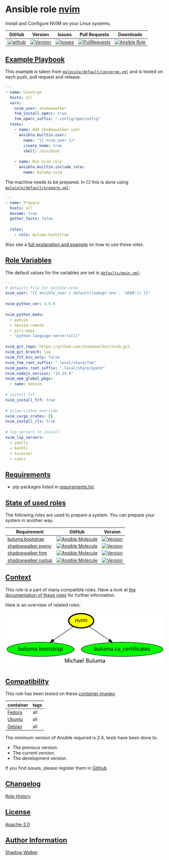 # Ansible role [nvim](https://galaxy.ansible.com/ui/standalone/roles/buluma/nvim/documentation)

Install and Configure NVIM on your Linux systems.

|GitHub|Version|Issues|Pull Requests|Downloads|
|------|-------|------|-------------|---------|
|[![github](https://github.com/buluma/ansible-role-nvim/actions/workflows/molecule.yml/badge.svg)](https://github.com/buluma/ansible-role-nvim/actions/workflows/molecule.yml)|[![Version](https://img.shields.io/github/release/buluma/ansible-role-nvim.svg)](https://github.com/buluma/ansible-role-nvim/releases/)|[![Issues](https://img.shields.io/github/issues/buluma/ansible-role-nvim.svg)](https://github.com/buluma/ansible-role-nvim/issues/)|[![PullRequests](https://img.shields.io/github/issues-pr-closed-raw/buluma/ansible-role-nvim.svg)](https://github.com/buluma/ansible-role-nvim/pulls/)|[![Ansible Role](https://img.shields.io/ansible/role/d/buluma/nvim)](https://galaxy.ansible.com/ui/standalone/roles/buluma/nvim/documentation)|

## [Example Playbook](#example-playbook)

This example is taken from [`molecule/default/converge.yml`](https://github.com/buluma/ansible-role-nvim/blob/master/molecule/default/converge.yml) and is tested on each push, pull request and release.

```yaml
---
- name: Converge
  hosts: all
  vars:
    nvim_user: shadowwalker
    fnm_install_npmrc: true
    fnm_npmrc_suffix: ".config/npm/config"
  tasks:
    - name: Add shadowwalker user
      ansible.builtin.user:
        name: "{{ nvim_user }}"
        create_home: true
        shell: /bin/bash

    - name: Run nvim role
      ansible.builtin.include_role:
        name: buluma.nvim
```

The machine needs to be prepared. In CI this is done using [`molecule/default/prepare.yml`](https://github.com/buluma/ansible-role-nvim/blob/master/molecule/default/prepare.yml):

```yaml
---
- name: Prepare
  hosts: all
  become: true
  gather_facts: false

  roles:
    - role: buluma.bootstrap
```

Also see a [full explanation and example](https://buluma.github.io/how-to-use-these-roles.html) on how to use these roles.

## [Role Variables](#role-variables)

The default values for the variables are set in [`defaults/main.yml`](https://github.com/buluma/ansible-role-nvim/blob/master/defaults/main.yml):

```yaml
---
# defaults file for ansible-nvim
nvim_user: "{{ ansible_user | default(lookup('env', 'USER')) }}"

nvim_python_ver: 3.9.0

nvim_python_mods:
  - pynvim
  - neovim-remote
  - pyls-mypy
  - "python-language-server[all]"

nvim_git_repo: https://github.com/shadowwalker/nvim.git
nvim_git_branch: lua
nvim_fzf_bin_only: false
nvim_fnm_root_suffix: ".local/share/fnm"
nvim_pyenv_root_suffix: ".local/share/pyenv"
nvim_nodejs_version: "14.15.0"
nvim_npm_global_pkgs:
  - name: neovim

# install fzf
nvim_install_fzf: true

# allow crates override
nvim_cargo_crates: []
nvim_install_rls: true

# lsp servers to install
nvim_lsp_servers:
  - yamlls
  - bashls
  - tsserver
  - vimls
```

## [Requirements](#requirements)

- pip packages listed in [requirements.txt](https://github.com/buluma/ansible-role-nvim/blob/master/requirements.txt).

## [State of used roles](#state-of-used-roles)

The following roles are used to prepare a system. You can prepare your system in another way.

| Requirement | GitHub | Version |
|-------------|--------|--------|
|[buluma.bootstrap](https://galaxy.ansible.com/buluma/bootstrap)|[![Ansible Molecule](https://github.com/buluma/ansible-role-bootstrap/actions/workflows/molecule.yml/badge.svg)](https://github.com/buluma/ansible-role-bootstrap/actions/workflows/molecule.yml)|[![Version](https://img.shields.io/github/release/buluma/ansible-role-bootstrap.svg)](https://github.com/shadowwalker/ansible-role-bootstrap)|
|[shadowwalker.pyenv](https://galaxy.ansible.com/buluma/shadowwalker.pyenv)|[![Ansible Molecule](https://github.com/buluma/shadowwalker.pyenv/actions/workflows/molecule.yml/badge.svg)](https://github.com/buluma/shadowwalker.pyenv/actions/workflows/molecule.yml)|[![Version](https://img.shields.io/github/release/buluma/shadowwalker.pyenv.svg)](https://github.com/shadowwalker/shadowwalker.pyenv)|
|[shadowwalker.fnm](https://galaxy.ansible.com/buluma/shadowwalker.fnm)|[![Ansible Molecule](https://github.com/buluma/shadowwalker.fnm/actions/workflows/molecule.yml/badge.svg)](https://github.com/buluma/shadowwalker.fnm/actions/workflows/molecule.yml)|[![Version](https://img.shields.io/github/release/buluma/shadowwalker.fnm.svg)](https://github.com/shadowwalker/shadowwalker.fnm)|
|[shadowwalker.rustup](https://galaxy.ansible.com/buluma/shadowwalker.rustup)|[![Ansible Molecule](https://github.com/buluma/shadowwalker.rustup/actions/workflows/molecule.yml/badge.svg)](https://github.com/buluma/shadowwalker.rustup/actions/workflows/molecule.yml)|[![Version](https://img.shields.io/github/release/buluma/shadowwalker.rustup.svg)](https://github.com/shadowwalker/shadowwalker.rustup)|

## [Context](#context)

This role is a part of many compatible roles. Have a look at [the documentation of these roles](https://buluma.github.io/) for further information.

Here is an overview of related roles:

![dependencies](https://raw.githubusercontent.com/buluma/ansible-role-nvim/png/requirements.png "Dependencies")

## [Compatibility](#compatibility)

This role has been tested on these [container images](https://hub.docker.com/u/buluma):

|container|tags|
|---------|----|
|[Fedora](https://hub.docker.com/r/buluma/fedora)|all|
|[Ubuntu](https://hub.docker.com/r/buluma/ubuntu)|all|
|[Debian](https://hub.docker.com/r/buluma/debian)|all|

The minimum version of Ansible required is 2.4, tests have been done to:

- The previous version.
- The current version.
- The development version.

If you find issues, please register them in [GitHub](https://github.com/buluma/ansible-role-nvim/issues)

## [Changelog](#changelog)

[Role History](https://github.com/buluma/ansible-role-nvim/blob/master/CHANGELOG.md)

## [License](#license)

[Apache-2.0](https://github.com/buluma/ansible-role-nvim/blob/master/LICENSE)

## [Author Information](#author-information)

[Shadow Walker](https://buluma.github.io/)
